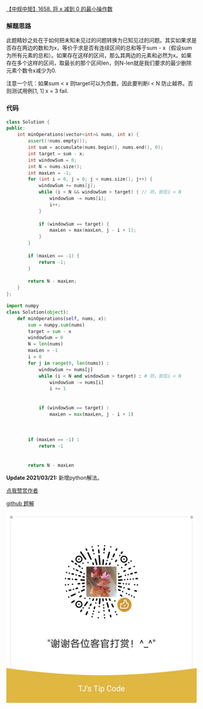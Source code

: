 [【中规中矩】1658. 将 x 减到 0 的最小操作数](https://leetcode-cn.com/problems/minimum-operations-to-reduce-x-to-zero/solution/zhong-gui-zhong-ju-1658-jiang-x-jian-dao-wxo5/)


### 解题思路
此题精妙之处在于如何把未知未见过的问题转换为已知见过的问题。其实如果求是否存在两边的数和为x，等价于求是否有连续区间的总和等于sum - x（假设sum为所有元素的总和）。如果存在这样的区间，那么其两边的元素和必然为x。如果存在多个这样的区间，取最长的那个区间len，则N-len就是我们要求的最少删除元素个数令x减少为0.

注意一个坑：如果sum < x 则target可以为负数，因此要判断i < N 防止越界。否则测试用例[1, 1] x = 3 fail.

### 代码

```cpp []
class Solution {
public:
    int minOperations(vector<int>& nums, int x) {
        assert(!nums.empty());
        int sum = accumulate(nums.begin(), nums.end(), 0);
        int target = sum - x;
        int windowSum = 0;
        int N = nums.size();
        int maxLen = -1;
        for (int i = 0, j = 0; j < nums.size(); j++) {
            windowSum += nums[j];
            while (i < N && windowSum > target) { // 坑，别忘i < N
                windowSum -= nums[i];
                i++;
            }

            if (windowSum == target) {
                maxLen = max(maxLen, j - i + 1);
            }
        }

        if (maxLen == -1) {
            return -1;
        }

        return N - maxLen;
    }
};
```

```python []
import numpy
class Solution(object):
    def minOperations(self, nums, x):
        sum = numpy.sum(nums)
        target = sum - x
        windowSum = 0
        N = len(nums)
        maxLen = -1
        i = 0
        for j in range(0, len(nums)) :
            windowSum += nums[j]
            while (i < N and windowSum > target) : # 坑，别忘i < N
                windowSum -= nums[i]
                i += 1
            

            if (windowSum == target) :
                maxLen = max(maxLen, j - i + 1)
            
        

        if (maxLen == -1) :
            return -1
        

        return N - maxLen
```

**Update 2021/03/21:** 新增python解法。


[点我赞赏作者](https://github.com/jyj407/leetcode/blob/master/wechat%20reward%20QRCode.png)

[github 题解](https://github.com/jyj407/leetcode/blob/master/1658.md)

![Image](https://github.com/jyj407/leetcode/blob/master/wechat%20reward%20QRCode.png)
